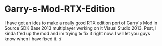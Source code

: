 # Garry-s-Mod-RTX-Edition
I have got an idea to make a really good RTX edition port of Garry's Mod in Source SDK Base 2013 multiplayer working on it Visual Studio 2013.
Psst, I kinda f'ed up the mod and im trying to fix it right now. I will let you guys know when i have fixed it. :(
